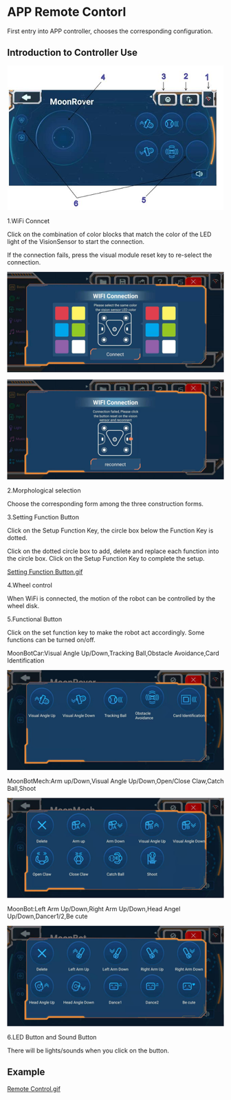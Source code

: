 # APP Remote Contorl

First entry into APP controller, chooses the corresponding configuration.

## Introduction to Controller Use

![](./images/MoonBot_App_C.jpg)

1.WiFi Conncet

Click on the combination of color blocks that match the color of the LED light of the VisionSensor to start the connection.

If the connection fails, press the visual module reset key to re-select the connection.

![](./images/EMoonBot_App_C1.jpg)

![](./images/EMoonBot_App_C2.jpg)

2.Morphological selection

Choose the corresponding form among the three construction forms.

3.Setting Function Button

Click on the Setup Function Key, the circle box below the Function Key is dotted. 

Click on the dotted circle box to add, delete and replace each function into the circle box. Click on the Setup Function Key to complete the setup.

[Setting Function Button.gif](https://github.com/mu-opensource/Morpx-docs-en/raw/master/MoonBot/MoonBot_App/images/GIF/GIF_APP_Control0.gif)

4.Wheel control

When WiFi is connected, the motion of the robot can be controlled by the wheel disk.

5.Functional Button

Click on the set function key to make the robot act accordingly. Some functions can be turned on/off.

MoonBotCar:Visual Angle Up/Down,Tracking Ball,Obstacle Avoidance,Card Identification

![](./images/EMoonBot_App_C6.jpg)

MoonBotMech:Arm up/Down,Visual Angle Up/Down,Open/Close Claw,Catch Ball,Shoot

![](./images/EMoonBot_App_C7.jpg)

MoonBot:Left Arm Up/Down,Right Arm Up/Down,Head Angel Up/Down,Dancer1/2,Be cute

![](./images/EMoonBot_App_C8.jpg)

6.LED Button and Sound Button

There will be lights/sounds when you click on the button.

## Example

[Remote Control.gif](https://github.com/mu-opensource/Morpx-docs-en/raw/master/MoonBot/MoonBot_App/images/GIF/GIF_APP_Control1.gif)
